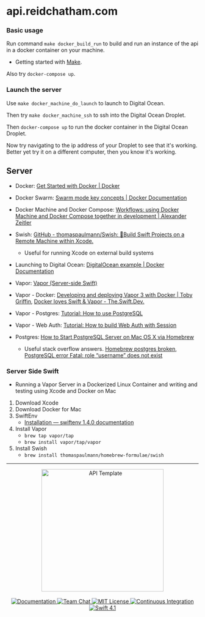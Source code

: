 # api.reidchatham.com

### Basic usage

Run command `make docker_build_run` to build and run an instance of the api in a docker container on your machine. 
- Getting started with [Make](https://www.cs.oberlin.edu/~kuperman/help/make.html).

Also try `docker-compose up`.

### Launch the server

Use `make docker_machine_do_launch` to launch to Digital Ocean.

Then try `make docker_machine_ssh` to ssh into the Digital Ocean Droplet.

Then `docker-compose up` to run the docker container in the Digital Ocean Droplet.

Now try navigating to the ip address of your Droplet to see that it's working. Better yet try it on a different computer, then you know it's working.

## Server
- Docker: [Get Started with Docker | Docker](https://www.docker.com/get-started)

- Docker Swarm: [Swarm mode key concepts | Docker Documentation](https://docs.docker.com/engine/swarm/key-concepts/)

- Docker Machine and Docker Compose: [Workflows: using Docker Machine and Docker Compose together in development | Alexander Zeitler](https://alexanderzeitler.com/articles/docker-machine-and-docker-compose-developer-workflows/)

- Swish: [GitHub - thomaspaulmann/Swish: 👷Build Swift Projects on a Remote Machine within Xcode.](https://github.com/thomaspaulmann/Swish)
	* Useful for running Xcode on external build systems

- Launching to Digital Ocean: [DigitalOcean example | Docker Documentation](https://docs.docker.com/machine/examples/ocean/)

- Vapor: [Vapor (Server-side Swift)](https://vapor.codes)

- Vapor - Docker: [Developing and deploying Vapor 3 with Docker | Toby Griffin](https://tobygriffin.dev/2018/05/14/developing-deploying-vapor-docker.html), [Docker loves Swift & Vapor - The.Swift.Dev.](https://theswiftdev.com/2018/11/15/docker-loves-swift-and-vapor/)

- Vapor - Postgres: [Tutorial: How to use PostgreSQL](https://medium.com/@martinlasek/tutorial-how-to-use-postgresql-efb62a434cc5)

- Vapor - Web Auth: [Tutorial: How to build Web Auth with Session](https://medium.com/@martinlasek/tutorial-how-to-build-web-auth-with-session-f9f64ba49830)

- Postgres: [How to Start PostgreSQL Server on Mac OS X via Homebrew](https://chartio.com/resources/tutorials/how-to-start-postgresql-server-on-mac-os-x/)
	* Useful stack overflow answers. [Homebrew postgres broken](https://stackoverflow.com/questions/27700596/homebrew-postgres-broken), [PostgreSQL error Fatal: role “username” does not exist](https://stackoverflow.com/questions/28276706/postgresql-error-fatal-role-username-does-not-exist)

### Server Side Swift
* Running a Vapor Server in a Dockerized Linux Container and writing and testing using Xcode and Docker on Mac

1. Download Xcode
2. Download Docker for Mac
3. SwiftEnv
	* 	[Installation — swiftenv 1.4.0 documentation](https://swiftenv.fuller.li/en/latest/installation.html#via-homebrew)
4. Install Vapor
	* 	`brew tap vapor/tap`
	* `brew install vapor/tap/vapor`
4. Install Swish
	 * `brew install thomaspaulmann/homebrew-formulae/swish`

---
<p align="center">
    <img src="https://user-images.githubusercontent.com/1342803/36623515-7293b4ec-18d3-11e8-85ab-4e2f8fb38fbd.png" width="320" alt="API Template">
    <br>
    <br>
    <a href="http://docs.vapor.codes/3.0/">
        <img src="http://img.shields.io/badge/read_the-docs-2196f3.svg" alt="Documentation">
    </a>
    <a href="https://discord.gg/vapor">
        <img src="https://img.shields.io/discord/431917998102675485.svg" alt="Team Chat">
    </a>
    <a href="LICENSE">
        <img src="http://img.shields.io/badge/license-MIT-brightgreen.svg" alt="MIT License">
    </a>
    <a href="https://circleci.com/gh/vapor/api-template">
        <img src="https://circleci.com/gh/vapor/api-template.svg?style=shield" alt="Continuous Integration">
    </a>
    <a href="https://swift.org">
        <img src="http://img.shields.io/badge/swift-4.1-brightgreen.svg" alt="Swift 4.1">
    </a>
</p>
